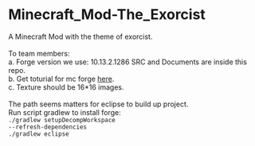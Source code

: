 # Minecraft_Mod-The_Exorcist
A Minecraft Mod with the theme of exorcist.<br><br>
To team members:<br>
a. Forge version we use: 10.13.2.1286 SRC and Documents are inside this repo.<br>
b. Get toturial for mc forge <a href="http://www.minecraftforge.net/wiki/Category:Tutorial">here</a>.<br>
c. Texture should be 16*16 images.<br>
<br>
The path seems matters for eclipse to build up project.<br>
Run script gradlew to install forge:<br>
<code>./gradlew setupDecompWorkspace --refresh-dependencies</code><br>
<code>./gradlew eclipse</code>
